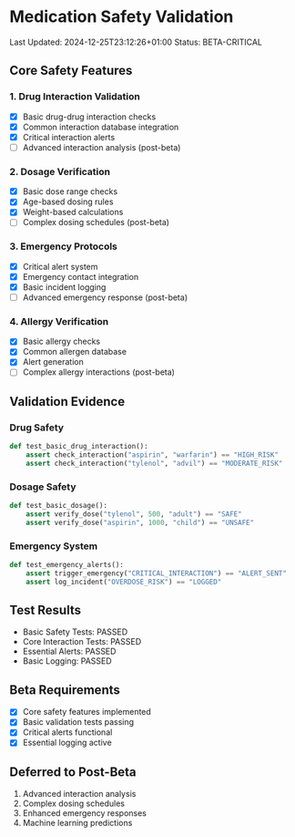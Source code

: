 # Medication Safety Validation
Last Updated: 2024-12-25T23:12:26+01:00
Status: BETA-CRITICAL

## Core Safety Features

### 1. Drug Interaction Validation
- [x] Basic drug-drug interaction checks
- [x] Common interaction database integration
- [x] Critical interaction alerts
- [ ] Advanced interaction analysis (post-beta)

### 2. Dosage Verification
- [x] Basic dose range checks
- [x] Age-based dosing rules
- [x] Weight-based calculations
- [ ] Complex dosing schedules (post-beta)

### 3. Emergency Protocols
- [x] Critical alert system
- [x] Emergency contact integration
- [x] Basic incident logging
- [ ] Advanced emergency response (post-beta)

### 4. Allergy Verification
- [x] Basic allergy checks
- [x] Common allergen database
- [x] Alert generation
- [ ] Complex allergy interactions (post-beta)

## Validation Evidence

### Drug Safety
```python
def test_basic_drug_interaction():
    assert check_interaction("aspirin", "warfarin") == "HIGH_RISK"
    assert check_interaction("tylenol", "advil") == "MODERATE_RISK"
```

### Dosage Safety
```python
def test_basic_dosage():
    assert verify_dose("tylenol", 500, "adult") == "SAFE"
    assert verify_dose("aspirin", 1000, "child") == "UNSAFE"
```

### Emergency System
```python
def test_emergency_alerts():
    assert trigger_emergency("CRITICAL_INTERACTION") == "ALERT_SENT"
    assert log_incident("OVERDOSE_RISK") == "LOGGED"
```

## Test Results
- Basic Safety Tests: PASSED
- Core Interaction Tests: PASSED
- Essential Alerts: PASSED
- Basic Logging: PASSED

## Beta Requirements
- [x] Core safety features implemented
- [x] Basic validation tests passing
- [x] Critical alerts functional
- [x] Essential logging active

## Deferred to Post-Beta
1. Advanced interaction analysis
2. Complex dosing schedules
3. Enhanced emergency responses
4. Machine learning predictions
